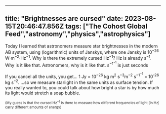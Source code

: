 
---
title: "Brightnesses are cursed"
date: 2023-08-15T20:46:47.856Z
tags: ["The Cohost Global Feed","astronomy","physics","astrophysics"]
---

Today I learned that astronomers measure star brightnesses in the modern AB system, using (logarithmic) units of Janskys, where one Jansky is 10<sup>−26</sup> W⋅m<sup>−2</sup>⋅Hz<sup>−1</sup>. Why is there the extremely cursed Hz<sup>−1</sup>? Hz is already s<sup>−1</sup>. Why is it like that. Astronomers, why is it like that. s<sup>−1<sup>−1</sup></sup> is just seconds

If you cancel all the units, you get... 1 Jy = 10<sup>−26</sup> kg m<sup>2</sup> s<sup>−3</sup>m<sup>−2</sup> s<sup>−1<sup>−1</sup></sup>  = 10<sup>-26</sup> kg s<sup>−2</sup>.
...so we measure starlight in the same units as surface tension. If you really wanted to, you could talk about how bright a star is by how much its light would stretch a soap bubble.

<aside style="font-size:0.8em; opacity:0.9">(My guess is that the cursed Hz<sup>−1</sup> is there to measure how different frequencies of light (in Hz) carry different amounts of energy)</aside>


